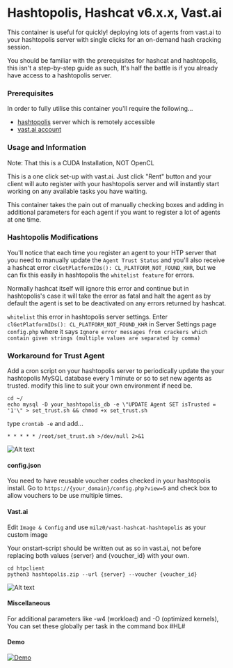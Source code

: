 # Hashtopolis, Hashcat v6.x.x, Vast.ai

This container is useful for quickly! deploying lots of agents from vast.ai to your hashtopolis server with single clicks for an on-demand hash cracking session.

You should be familiar with the prerequisites for hashcat and hashtopolis, this isn't a step-by-step guide as such, It's half the battle is if you already have access to a hashtopolis server.

### Prerequisites

In order to fully utilise this container you'll require the following...

* [hashtopolis](https://github.com/s3inlc/hashtopolis/)
server which is remotely accessible
* [vast.ai account](https://vast.ai/)

### Usage and Information

Note: That this is a CUDA Installation, NOT OpenCL

This is a one click set-up with vast.ai. Just click "Rent" button and your client will auto register with your hashtopolis server and will instantly start working on any available tasks you have waiting.

This container takes the pain out of manually checking boxes and adding in additional parameters for each agent if you want to register a lot of agents at one time.

### Hashtopolis Modifications

You'll notice that each time you register an agent to your HTP server that you need to manually update the `Agent Trust Status` and you'll also receive a hashcat error `clGetPlatformIDs(): CL_PLATFORM_NOT_FOUND_KHR`, but we can fix this easily in hashtopolis the `whitelist feature` for errors.

Normally hashcat itself will ignore this error and continue but in hashtopolis's case it will take the error as fatal and halt the agent as by default the agent is set to be deactivated on any errors returned by hashcat.

`whitelist` this error in hashtopolis server settings. Enter `clGetPlatformIDs(): CL_PLATFORM_NOT_FOUND_KHR` in Server Settings page `config.php` where it says `Ignore error messages from crackers which contain given strings (multiple values are separated by comma)`

### Workaround for Trust Agent

Add a cron script on your hashtopolis server to periodically update the your hashtopolis MySQL database every 1 minute or so to set new agents as trusted. 
modify this line to suit your own environment if need be.
```
cd ~/
echo mysql -D your_hashtopolis_db -e \"UPDATE Agent SET isTrusted = '1'\" > set_trust.sh && chmod +x set_trust.sh
```
type `crontab -e` and add...

`* * * * * /root/set_trust.sh >/dev/null 2>&1`

![Alt text](https://i.ibb.co/n7VSmP8/cron1.png)

#### config.json

You need to have reusable voucher codes checked in your hashtopolis install.
Go to `https://{your_domain}/config.php?view=5` and check box to allow vouchers to be use multiple times.

#### Vast.ai

Edit `Image & Config` and use `milz0/vast-hashcat-hashtopolis` as your custom image

Your onstart-script should be written out as so in vast.ai, not before replacing both values {server} and {voucher_id} with your own.
```
cd htpclient
python3 hashtopolis.zip --url {server} --voucher {voucher_id}
```

![Alt text](https://i.ibb.co/hYZ6Mqh/vast.png)

#### Miscellaneous

For additional parameters like -w4 (workload) and -O (optimized kernels), You can set these globally per task in the command box #HL#

#### Demo

[![Demo](https://img.youtube.com/vi/A1QrUVy7UZ0/0.jpg)](https://www.youtube.com/watch?v=A1QrUVy7UZ0 "Demo")
